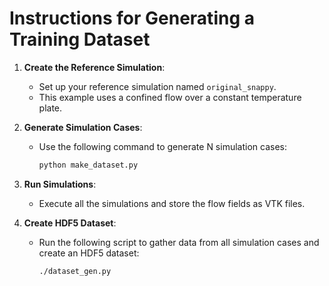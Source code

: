# Instructions for Generating a Training Dataset

1. **Create the Reference Simulation**: 
    - Set up your reference simulation named `original_snappy`.
    - This example uses a confined flow over a constant temperature plate.

2. **Generate Simulation Cases**:
    - Use the following command to generate N simulation cases:
      ```bash
      python make_dataset.py
      ```

3. **Run Simulations**:
    - Execute all the simulations and store the flow fields as VTK files.

4. **Create HDF5 Dataset**:
    - Run the following script to gather data from all simulation cases and create an HDF5 dataset:
      ```bash
      ./dataset_gen.py
      ```
